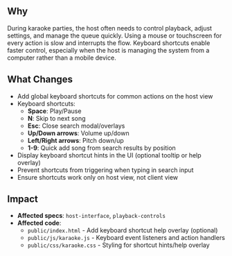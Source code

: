 ## Why

During karaoke parties, the host often needs to control playback, adjust settings, and manage the queue quickly. Using a mouse or touchscreen for every action is slow and interrupts the flow. Keyboard shortcuts enable faster control, especially when the host is managing the system from a computer rather than a mobile device.

## What Changes

- Add global keyboard shortcuts for common actions on the host view
- Keyboard shortcuts:
  - **Space**: Play/Pause
  - **N**: Skip to next song
  - **Esc**: Close search modal/overlays
  - **Up/Down arrows**: Volume up/down
  - **Left/Right arrows**: Pitch down/up
  - **1-9**: Quick add song from search results by position
- Display keyboard shortcut hints in the UI (optional tooltip or help overlay)
- Prevent shortcuts from triggering when typing in search input
- Ensure shortcuts work only on host view, not client view

## Impact

- **Affected specs**: `host-interface`, `playback-controls`
- **Affected code**:
  - `public/index.html` - Add keyboard shortcut help overlay (optional)
  - `public/js/karaoke.js` - Keyboard event listeners and action handlers
  - `public/css/karaoke.css` - Styling for shortcut hints/help overlay
